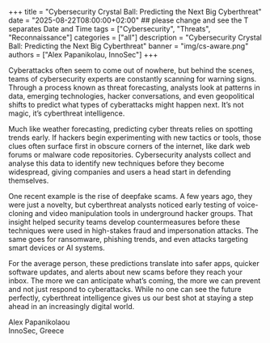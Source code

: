 +++
title = "Cybersecurity Crystal Ball: Predicting the Next Big Cyberthreat"
date = "2025-08-22T08:00:00+02:00" ## please change and see the T separates Date and Time
tags = ["Cybersecurity", "Threats", "Reconnaissance"]
categories = ["all"]
description = "Cybersecurity Crystal Ball: Predicting the Next Big Cyberthreat"
banner = "img/cs-aware.png"
authors = ["Alex Papanikolau, InnoSec"]
+++

Cyberattacks often seem to come out of nowhere, but behind the scenes, teams of cybersecurity experts are constantly scanning for warning signs. Through a process known as threat forecasting, analysts look at patterns in data, emerging technologies, hacker conversations, and even geopolitical shifts to predict what types of cyberattacks might happen next. It’s not magic, it’s cyberthreat intelligence.

Much like weather forecasting, predicting cyber threats relies on spotting trends early. If hackers begin experimenting with new tactics or tools, those clues often surface first in obscure corners of the internet, like dark web forums or malware code repositories. Cybersecurity analysts collect and analyse this data to identify new techniques before they become widespread, giving companies and users a head start in defending themselves.

One recent example is the rise of deepfake scams. A few years ago, they were just a novelty, but cyberthreat analysts noticed early testing of voice-cloning and video manipulation tools in underground hacker groups. That insight helped security teams develop countermeasures before these techniques were used in high-stakes fraud and impersonation attacks. The same goes for ransomware, phishing trends, and even attacks targeting smart devices or AI systems.

For the average person, these predictions translate into safer apps, quicker software updates, and alerts about new scams before they reach your inbox. The more we can anticipate what’s coming, the more we can prevent and not just respond to cyberattacks. While no one can see the future perfectly, cyberthreat intelligence gives us our best shot at staying a step ahead in an increasingly digital world.

Alex Papanikolaou  
InnoSec, Greece

